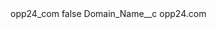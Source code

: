 <?xml version="1.0" encoding="UTF-8"?>
<CustomMetadata xmlns="http://soap.sforce.com/2006/04/metadata" xmlns:xsi="http://www.w3.org/2001/XMLSchema-instance" xmlns:xsd="http://www.w3.org/2001/XMLSchema">
    <label>opp24_com</label>
    <protected>false</protected>
    <values>
        <field>Domain_Name__c</field>
        <value xsi:type="xsd:string">opp24.com</value>
    </values>
</CustomMetadata>
